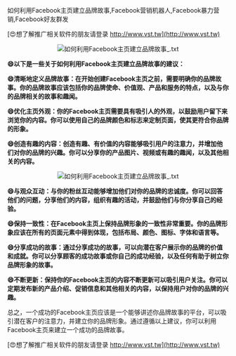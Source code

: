 如何利用Facebook主页建立品牌故事,Facebook营销机器人,Facebook暴力营销,Facebook好友群发

[😍想了解推广相关软件的朋友请登录 http://www.vst.tw](http://www.vst.tw)

 <center><img src="https://vst.tw/MP4/tuiguang/png/8.png" alt="如何利用Facebook主页建立品牌故事_.txt"></center>

**😄以下是一些关于如何利用Facebook主页建立品牌故事的建议：**

**😄清晰地定义品牌故事：在开始创建Facebook主页之前，需要明确你的品牌故事。你的品牌故事应该包括你的品牌使命、价值观、产品和服务的特点，以及与你的品牌相关的故事和趣闻。**

**😄优化主页外观：你的Facebook主页需要具有吸引人的外观，以鼓励用户留下来浏览你的内容。你可以使用自己的品牌颜色和标志来定制页面，使其更符合你品牌的形象。**

**😄创造有趣的内容：创造有趣、有价值的内容能够吸引用户的注意力，并增加他们对你的品牌的兴趣。你可以分享你的产品图片、视频或有趣的趣闻，以及其他相关的内容。**

 <center><img src="https://vst.tw/MP4/tuiguang/png/4.png" alt="如何利用Facebook主页建立品牌故事_.txt"></center>

**😄与观众互动：与你的粉丝互动能够增加他们对你的品牌的忠诚度。你可以回答他们的问题，分享他们的内容，组织有趣的活动，并鼓励他们与你分享自己的经验。**

**😄保持一致性：在Facebook主页上保持品牌形象的一致性非常重要。你的品牌形象应该在所有的页面元素中得到体现，包括布局、颜色、图标、字体和语言等。**

**😄分享成功的故事：通过分享成功的故事，可以向潜在客户展示你的品牌的价值和成就。你可以分享顾客的成功故事或你自己的成功经验，以及任何有助于树立你品牌形象的故事。**

**😄不断更新：保持你的Facebook主页的内容不断更新可以吸引用户关注。你可以定期发布新的产品介绍、促销信息和其他相关的内容，以保持用户对你的品牌的兴趣。**

总之，一个成功的Facebook主页应该是一个能够讲述你品牌故事的平台，可以吸引潜在客户的注意力，并建立你的品牌形象。通过遵循以上建议，你可以利用Facebook主页来建立一个成功的品牌故事。

[😍想了解推广相关软件的朋友请登录 http://www.vst.tw](http://www.vst.tw)



